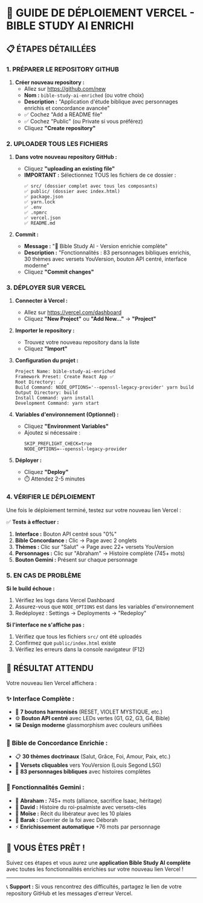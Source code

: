 # 🚀 GUIDE DE DÉPLOIEMENT VERCEL - BIBLE STUDY AI ENRICHI

## 📋 **ÉTAPES DÉTAILLÉES**

### **1. PRÉPARER LE REPOSITORY GITHUB**

1. **Créer nouveau repository :**
   - Allez sur https://github.com/new
   - **Nom :** `bible-study-ai-enriched` (ou votre choix)
   - **Description :** "Application d'étude biblique avec personnages enrichis et concordance avancée"
   - ✅ Cochez "Add a README file"
   - ✅ Cochez "Public" (ou Private si vous préférez)
   - Cliquez **"Create repository"**

### **2. UPLOADER TOUS LES FICHIERS**

1. **Dans votre nouveau repository GitHub :**
   - Cliquez **"uploading an existing file"**
   - **IMPORTANT :** Sélectionnez TOUS les fichiers de ce dossier :
     ```
     ✅ src/ (dossier complet avec tous les composants)
     ✅ public/ (dossier avec index.html)
     ✅ package.json
     ✅ yarn.lock  
     ✅ .env
     ✅ .npmrc
     ✅ vercel.json
     ✅ README.md
     ```

2. **Commit :**
   - **Message :** "🎉 Bible Study AI - Version enrichie complète"
   - **Description :** "Fonctionnalités : 83 personnages bibliques enrichis, 30 thèmes avec versets YouVersion, bouton API centré, interface moderne"
   - Cliquez **"Commit changes"**

### **3. DÉPLOYER SUR VERCEL**

1. **Connecter à Vercel :**
   - Allez sur https://vercel.com/dashboard
   - Cliquez **"New Project"** ou **"Add New..."** → **"Project"**

2. **Importer le repository :**
   - Trouvez votre nouveau repository dans la liste
   - Cliquez **"Import"**

3. **Configuration du projet :**
   ```
   Project Name: bible-study-ai-enriched
   Framework Preset: Create React App ✅
   Root Directory: ./
   Build Command: NODE_OPTIONS='--openssl-legacy-provider' yarn build
   Output Directory: build
   Install Command: yarn install
   Development Command: yarn start
   ```

4. **Variables d'environnement (Optionnel) :**
   - Cliquez **"Environment Variables"** 
   - Ajoutez si nécessaire :
     ```
     SKIP_PREFLIGHT_CHECK=true
     NODE_OPTIONS=--openssl-legacy-provider
     ```

5. **Déployer :**
   - Cliquez **"Deploy"**
   - ⏱️ Attendez 2-5 minutes

### **4. VÉRIFIER LE DÉPLOIEMENT**

Une fois le déploiement terminé, testez sur votre nouveau lien Vercel :

✅ **Tests à effectuer :**
1. **Interface :** Bouton API centré sous "0%"
2. **Bible Concordance :** Clic → Page avec 2 onglets
3. **Thèmes :** Clic sur "Salut" → Page avec 22+ versets YouVersion
4. **Personnages :** Clic sur "Abraham" → Histoire complète (745+ mots)
5. **Bouton Gemini :** Présent sur chaque personnage

### **5. EN CAS DE PROBLÈME**

**Si le build échoue :**
1. Vérifiez les logs dans Vercel Dashboard
2. Assurez-vous que `NODE_OPTIONS` est dans les variables d'environnement
3. Redéployez : Settings → Deployments → "Redeploy"

**Si l'interface ne s'affiche pas :**
1. Vérifiez que tous les fichiers `src/` ont été uploadés
2. Confirmez que `public/index.html` existe
3. Vérifiez les erreurs dans la console navigateur (F12)

## 🎯 **RÉSULTAT ATTENDU**

Votre nouveau lien Vercel affichera :

### ✨ **Interface Complète :**
- 🎨 **7 boutons harmonisés** (RESET, VIOLET MYSTIQUE, etc.)
- ⚙️ **Bouton API centré** avec LEDs vertes (G1, G2, G3, G4, Bible)
- 🖼️ **Design moderne** glassmorphism avec couleurs unifiées

### 📖 **Bible de Concordance Enrichie :**
- 📋 **30 thèmes doctrinaux** (Salut, Grâce, Foi, Amour, Paix, etc.)
- 🔗 **Versets cliquables** vers YouVersion (Louis Segond LSG)
- 👥 **83 personnages bibliques** avec histoires complètes

### 🤖 **Fonctionnalités Gemini :**
- 🔹 **Abraham :** 745+ mots (alliance, sacrifice Isaac, héritage)
- 🔹 **David :** Histoire du roi-psalmiste avec versets-clés  
- 🔹 **Moïse :** Récit du libérateur avec les 10 plaies
- 🔹 **Barak :** Guerrier de la foi avec Déborah
- ⚡ **Enrichissement automatique** +76 mots par personnage

## 🚀 **VOUS ÊTES PRÊT !**

Suivez ces étapes et vous aurez une **application Bible Study AI complète** avec toutes les fonctionnalités enrichies sur votre nouveau lien Vercel !

---

📞 **Support :** Si vous rencontrez des difficultés, partagez le lien de votre repository GitHub et les messages d'erreur Vercel.